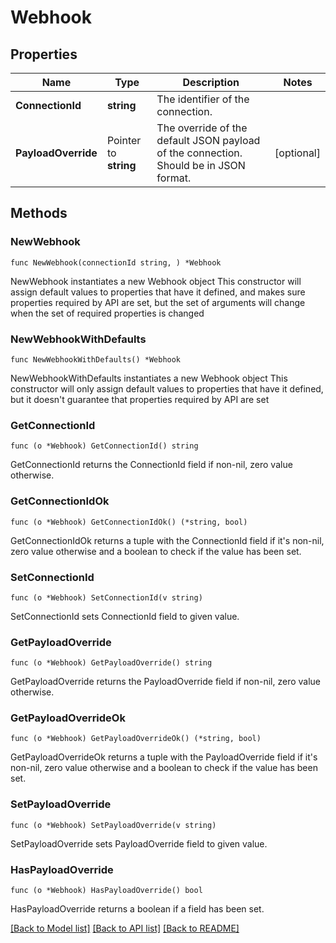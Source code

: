 # Webhook

## Properties

Name | Type | Description | Notes
------------ | ------------- | ------------- | -------------
**ConnectionId** | **string** | The identifier of the connection. | 
**PayloadOverride** | Pointer to **string** | The override of the default JSON payload of the connection. Should be in JSON format. | [optional] 

## Methods

### NewWebhook

`func NewWebhook(connectionId string, ) *Webhook`

NewWebhook instantiates a new Webhook object
This constructor will assign default values to properties that have it defined,
and makes sure properties required by API are set, but the set of arguments
will change when the set of required properties is changed

### NewWebhookWithDefaults

`func NewWebhookWithDefaults() *Webhook`

NewWebhookWithDefaults instantiates a new Webhook object
This constructor will only assign default values to properties that have it defined,
but it doesn't guarantee that properties required by API are set

### GetConnectionId

`func (o *Webhook) GetConnectionId() string`

GetConnectionId returns the ConnectionId field if non-nil, zero value otherwise.

### GetConnectionIdOk

`func (o *Webhook) GetConnectionIdOk() (*string, bool)`

GetConnectionIdOk returns a tuple with the ConnectionId field if it's non-nil, zero value otherwise
and a boolean to check if the value has been set.

### SetConnectionId

`func (o *Webhook) SetConnectionId(v string)`

SetConnectionId sets ConnectionId field to given value.


### GetPayloadOverride

`func (o *Webhook) GetPayloadOverride() string`

GetPayloadOverride returns the PayloadOverride field if non-nil, zero value otherwise.

### GetPayloadOverrideOk

`func (o *Webhook) GetPayloadOverrideOk() (*string, bool)`

GetPayloadOverrideOk returns a tuple with the PayloadOverride field if it's non-nil, zero value otherwise
and a boolean to check if the value has been set.

### SetPayloadOverride

`func (o *Webhook) SetPayloadOverride(v string)`

SetPayloadOverride sets PayloadOverride field to given value.

### HasPayloadOverride

`func (o *Webhook) HasPayloadOverride() bool`

HasPayloadOverride returns a boolean if a field has been set.


[[Back to Model list]](../README.md#documentation-for-models) [[Back to API list]](../README.md#documentation-for-api-endpoints) [[Back to README]](../README.md)


